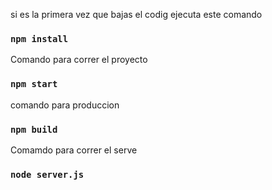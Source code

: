 

si es la primera vez que bajas el codig ejecuta este comando
### `npm install`
Comando para correr el proyecto 
### `npm start`
comando para produccion 
### `npm build`

Comamdo para correr el serve 
### `node server.js`



